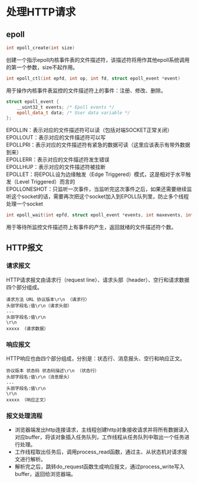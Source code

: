 # 处理HTTP请求

## epoll
```c++
int epoll_create(int size)
```
创建一个指示epoll内核事件表的文件描述符，该描述符将用作其他epoll系统调用的第一个参数，size不起作用。

```c++
int epoll_ctl(int epfd, int op, int fd, struct epoll_event *event)
```
用于操作内核事件表监控的文件描述符上的事件：注册、修改、删除。

```c++
struct epoll_event {
    __uint32_t events; /* Epoll events */
    epoll_data_t data; /* User data variable */
};
```
EPOLLIN：表示对应的文件描述符可以读（包括对端SOCKET正常关闭）\
EPOLLOUT：表示对应的文件描述符可以写\
EPOLLPRI：表示对应的文件描述符有紧急的数据可读（这里应该表示有带外数据到来）\
EPOLLERR：表示对应的文件描述符发生错误\
EPOLLHUP：表示对应的文件描述符被挂断\
EPOLLET：将EPOLL设为边缘触发（Edge Triggered）模式，这是相对于水平触发（Level Triggered）而言的\
EPOLLONESHOT：只监听一次事件，当监听完这次事件之后，如果还需要继续监听这个socket的话，需要再次把这个socket加入到EPOLL队列里，防止多个线程处理一个socket

```c++
int epoll_wait(int epfd, struct epoll_event *events, int maxevents, int timeout)
```
用于等待所监控文件描述符上有事件的产生，返回就绪的文件描述符个数。


## HTTP报文

### 请求报文
HTTP请求报文由请求行（request line）、请求头部（header）、空行和请求数据四个部分组成。
```
请求方法 URL 协议版本\r\n （请求行）
头部字段名:值\r\n（请求头部）
...
头部字段名:值\r\n
\r\n
xxxxx （请求数据）
```

### 响应报文
HTTP响应也由四个部分组成，分别是：状态行、消息报头、空行和响应正文。
```
协议版本 状态码 状态码描述\r\n （状态行）
头部字段名:值\r\n（消息报头）
...
头部字段名:值\r\n
\r\n
xxxxx （响应正文）
```

### 报文处理流程
+ 浏览器端发出http连接请求，主线程创建http对象接收请求并将所有数据读入对应buffer，将该对象插入任务队列，工作线程从任务队列中取出一个任务进行处理。
+ 工作线程取出任务后，调用process_read函数，通过主、从状态机对请求报文进行解析。
+ 解析完之后，跳转do_request函数生成响应报文，通过process_write写入buffer，返回给浏览器端。